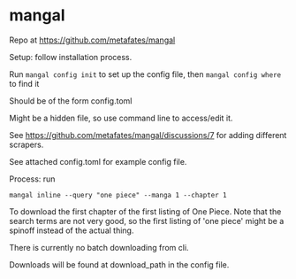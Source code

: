 # mangal

Repo at <https://github.com/metafates/mangal>

Setup: follow installation process.

Run ```mangal config init```
 to set up the config file, then ```mangal config where```
  to find it

Should be of the form config.toml

Might be a hidden file, so use command line to access/edit it.

See <https://github.com/metafates/mangal/discussions/7> for adding different scrapers.

See attached config.toml for example config file.

Process: run

```
mangal inline --query "one piece" --manga 1 --chapter 1
```

To download the first chapter of the first listing of One Piece. Note that the search terms are not very good, so the first listing of 'one piece' might be a spinoff instead of the actual thing.

There is currently no batch downloading from cli.

Downloads will be found at download_path in the config file.
